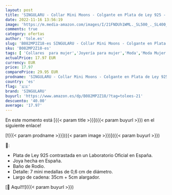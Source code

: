 ```yaml
---
layout: post
title: 'SINGULARU - Collar Mini Moons - Colgante en Plata de Ley 925 - Cadena con mini Medallas de Talla Unica - Joyas para Mujer - Hecho en España - Baño en rodio'
date: 2022-11-16 13:56:19
image: 'https://m.media-amazon.com/images/I/21FNDUh1WML._SL500_._SL400_.jpg'
comments: true
category: ofertas
author: 'tole.es'
slug: 'B082MP2Z18-es SINGULARU - Collar Mini Moons - Colgante en Plata de Ley...'
sku: 'B082MP2Z18-es'
tags: [ 'Collares  para mujer','Joyería para mujer','Moda','Moda Mujer','de','ley','plata','singularu','🇪🇸', ]
actualPrice: 17.97 EUR
currency: EUR
price: 17.97
comparePrice: 29.95 EUR
prodname: 'SINGULARU - Collar Mini Moons - Colgante en Plata de Ley 925 - Cadena con mini Medallas de Talla Unica - Joyas para Mujer - Hecho en España - Baño en rodio'
country: 'es'
flag: '🇪🇸'
brand: 'SINGULARU'
buyurl: 'https://www.amazon.es/dp/B082MP2Z18/?tag=tolees-21'
descuento: '40.00'
average: '17.97'
---
```


En este momento está [{{< param title >}}]({{< param buyurl >}}) en el siguiente enlace!

[![{{< param prodname >}}]({{< param image >}})]({{< param buyurl >}})

🔎:

- Plata de Ley 925 contrastada en un Laboratorio Oficial en España.
- Joya hecha en España.
- Baño de Rodio.
- Detalle: 7 mini medallas de 0,6 cm de diámetro.
- Largo de cadena: 35cm + 5cm alargador.

[🛒 Aquí!!!]({{< param buyurl >}})
